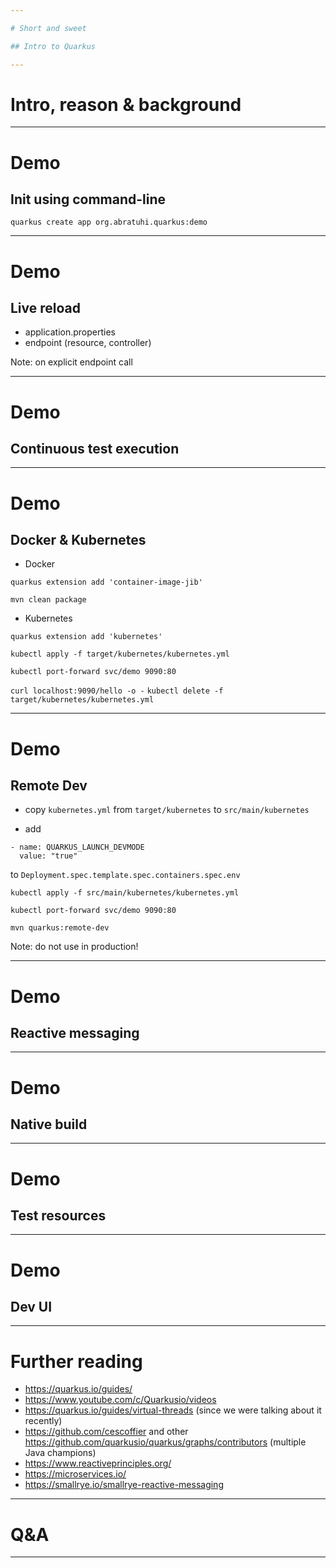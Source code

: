 ```yaml
---

# Short and sweet

## Intro to Quarkus

---
```


# Intro, reason & background

---

# Demo

## Init using command-line

`quarkus create app org.abratuhi.quarkus:demo`

---

# Demo

## Live reload

* application.properties
* endpoint (resource, controller)

Note: on explicit endpoint call

---

# Demo

## Continuous test execution

---

# Demo

## Docker & Kubernetes

* Docker

`quarkus extension add 'container-image-jib'`

`mvn clean package`

* Kubernetes

`quarkus extension add 'kubernetes'`

`kubectl apply -f target/kubernetes/kubernetes.yml`

`kubectl port-forward svc/demo 9090:80`

`curl localhost:9090/hello -o -`
`kubectl delete -f target/kubernetes/kubernetes.yml`

---

# Demo

## Remote Dev

* copy `kubernetes.yml` from `target/kubernetes` to `src/main/kubernetes`

* add

```
- name: QUARKUS_LAUNCH_DEVMODE
  value: "true"
```

to `Deployment.spec.template.spec.containers.spec.env`

`kubectl apply -f src/main/kubernetes/kubernetes.yml`

`kubectl port-forward svc/demo 9090:80`

`mvn quarkus:remote-dev`


Note: do not use in production!

---

# Demo

## Reactive messaging

---

# Demo

## Native build

---

# Demo

## Test resources

---

# Demo

## Dev UI
---

# Further reading

* https://quarkus.io/guides/
* https://www.youtube.com/c/Quarkusio/videos
* https://quarkus.io/guides/virtual-threads (since we were talking about it recently)
* https://github.com/cescoffier and other https://github.com/quarkusio/quarkus/graphs/contributors (multiple Java champions)
* https://www.reactiveprinciples.org/
* https://microservices.io/
* https://smallrye.io/smallrye-reactive-messaging

---

# Q&A

---
